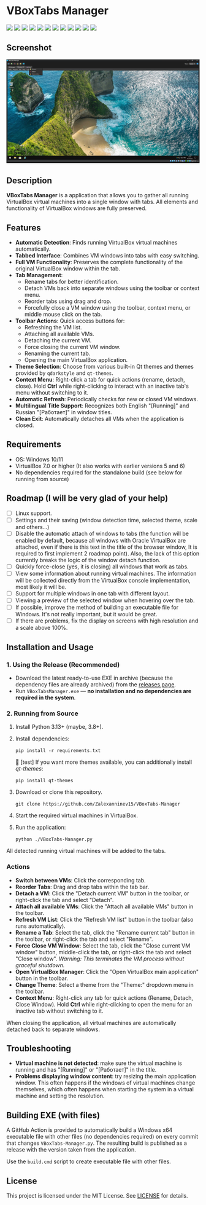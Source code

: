 # VBoxTabs Manager

[![](https://img.shields.io/badge/platform-Windows-informational)](https://github.com/Zalexanninev15/VBoxTabs-Manager)
[![](https://img.shields.io/badge/PySide6-6.9.0-6F56AE?logo=qt)](https://pypi.org/project/PySide6/)
[![](https://img.shields.io/badge/written_on-Python-%233776AB.svg?logo=python)](https://www.python.org/)
[![](https://img.shields.io/github/v/release/Zalexanninev15/VBoxTabs-Manager)](https://github.com/Zalexanninev15/VBoxTabs-Manager/releases/latest)
[![](https://img.shields.io/github/downloads/Zalexanninev15/VBoxTabs-Manager/total.svg)](https://github.com/Zalexanninev15/VBoxTabs-Manager/releases)
[![](https://img.shields.io/github/last-commit/Zalexanninev15/VBoxTabs-Manager)](https://github.com/Zalexanninev15/VBoxTabs-Manager/commits/main)
[![](https://img.shields.io/github/stars/Zalexanninev15/VBoxTabs-Manager.svg)](https://github.com/Zalexanninev15/VBoxTabs-Manager/stargazers)
[![](https://img.shields.io/github/forks/Zalexanninev15/VBoxTabs-Manager.svg)](https://github.com/Zalexanninev15/VBoxTabs-Manager/network/members)
[![](https://img.shields.io/github/issues/Zalexanninev15/VBoxTabs-Manager.svg)](https://github.com/Zalexanninev15/VBoxTabs-Manager/issues?q=is%3Aopen+is%3Aissue)
[![](https://img.shields.io/github/issues-closed/Zalexanninev15/VBoxTabs-Manager.svg)](https://github.com/Zalexanninev15/VBoxTabs-Manager/issues?q=is%3Aissue+is%3Aclosed)
[![](https://img.shields.io/badge/license-MIT-blue.svg)](LICENSE)
[![](https://img.shields.io/badge/Donate-FFDD00.svg?logo=buymeacoffee&logoColor=black)](https://z15.neocities.org/donate)

## Screenshot

![VBoxTabs Manager Screenshot](./Screenshot.png)

## Description

**VBoxTabs Manager** is a application that allows you to gather all running VirtualBox virtual machines into a single window with tabs. All elements and functionality of VirtualBox windows are fully preserved.

## Features

-   **Automatic Detection**: Finds running VirtualBox virtual machines automatically.
-   **Tabbed Interface**: Combines VM windows into tabs with easy switching.
-   **Full VM Functionality**: Preserves the complete functionality of the original VirtualBox window within the tab.
-   **Tab Management**:
    -   Rename tabs for better identification.
    -   Detach VMs back into separate windows using the toolbar or context menu.
    -   Reorder tabs using drag and drop.
    -   Forcefully close a VM window using the toolbar, context menu, or middle mouse click on the tab.
-   **Toolbar Actions**: Quick access buttons for:
    -   Refreshing the VM list.
    -   Attaching all available VMs.
    -   Detaching the current VM.
    -   Force closing the current VM window.
    -   Renaming the current tab.
    -   Opening the main VirtualBox application.
-   **Theme Selection**: Choose from various built-in Qt themes and themes provided by `qdarkstyle` and `qt-themes`.
-   **Context Menu**: Right-click a tab for quick actions (rename, detach, close). Hold **Ctrl** while right-clicking to interact with an inactive tab's menu without switching to it.
-   **Automatic Refresh**: Periodically checks for new or closed VM windows.
-   **Multilingual Title Support**: Recognizes both English "[Running]" and Russian "[Работает]" in window titles.
-   **Clean Exit**: Automatically detaches all VMs when the application is closed.

## Requirements

- OS: Windows 10/11
- VirtualBox 7.0 or higher (It also works with earlier versions 5 and 6)
- No dependencies required for the standalone build (see below for running from source)

## Roadmap (I will be very glad of your help)

- [ ] Linux support.
- [ ] Settings and their saving (window detection time, selected theme, scale and others...)
- [ ] Disable the automatic attach of windows to tabs (the function will be enabled by default, because all windows with Oracle VirtualBox are attached, even if there is this text in the title of the browser window, It is required to first implement 2 roadmap point). Also, the lack of this option currently breaks the logic of the window detach function.
- [ ] Quickly force-close (yes, it is closing) all windows that work as tabs.
- [ ] View some information about running virtual machines. The information will be collected directly from the VirtualBox console implementation, most likely it will be.
- [ ] Support for multiple windows in one tab with different layout.
- [ ] Viewing a preview of the selected window when hovering over the tab.
- [ ] If possible, improve the method of building an executable file for Windows. It's not really important, but it would be great.
- [ ] If there are problems, fix the display on screens with high resolution and a scale above 100%.

## Installation and Usage

### 1. Using the Release (Recommended)

- Download the latest ready-to-use EXE in archive (because the dependency files are already archived) from the [releases page](https://github.com/Zalexanninev15/VBoxTabs-Manager/releases/latest).
- Run `VBoxTabsManager.exe` — **no installation and no dependencies are required in the system**.

### 2. Running from Source

1. Install Python 3.13+ (maybe, 3.8+).
2. Install dependencies:

    ```shell
    pip install -r requirements.txt
    ```

    🌈 [test] If you want more themes available, you can additionally install *qt-themes*:

    ```shell
    pip install qt-themes
    ```

3. Download or clone this repository.

    ```shell
    git clone https://github.com/Zalexanninev15/VBoxTabs-Manager
    ```

4. Start the required virtual machines in VirtualBox.
5. Run the application:

    ```batch
    python ./VBoxTabs-Manager.py
    ```

All detected running virtual machines will be added to the tabs.

### Actions

-   **Switch between VMs**: Click the corresponding tab.
-   **Reorder Tabs**: Drag and drop tabs within the tab bar.
-   **Detach a VM**: Click the "Detach current VM" button in the toolbar, or right-click the tab and select "Detach".
-   **Attach all available VMs**: Click the "Attach all available VMs" button in the toolbar.
-   **Refresh VM List**: Click the "Refresh VM list" button in the toolbar (also runs automatically).
-   **Rename a Tab**: Select the tab, click the "Rename current tab" button in the toolbar, or right-click the tab and select "Rename".
-   **Force Close VM Window**: Select the tab, click the "Close current VM window" button, middle-click the tab, or right-click the tab and select "Close window". *Warning: This terminates the VM process without graceful shutdown.*
-   **Open VirtualBox Manager**: Click the "Open VirtualBox main application" button in the toolbar.
-   **Change Theme**: Select a theme from the "Theme:" dropdown menu in the toolbar.
-   **Context Menu**: Right-click any tab for quick actions (Rename, Detach, Close Window). Hold **Ctrl** while right-clicking to open the menu for an inactive tab without switching to it.

When closing the application, all virtual machines are automatically detached back to separate windows.

## Troubleshooting

- **Virtual machine is not detected**: make sure the virtual machine is running and has "[Running]" or "[Работает]" in the title.
- **Problems displaying window content**: try resizing the main application window.
This often happens if the windows of virtual machines change themselves, which often happens when starting the system in a virtual machine and setting the resolution.

## Building EXE (with files)

A GitHub Action is provided to automatically build a Windows x64 executable file with other files (no dependencies required) on every commit that changes `VBoxTabs-Manager.py`. The resulting build is published as a release with the version taken from the application.

Use the `build.cmd` script to create executable file with other files.

## License

This project is licensed under the MIT License. See [LICENSE](LICENSE) for details.
